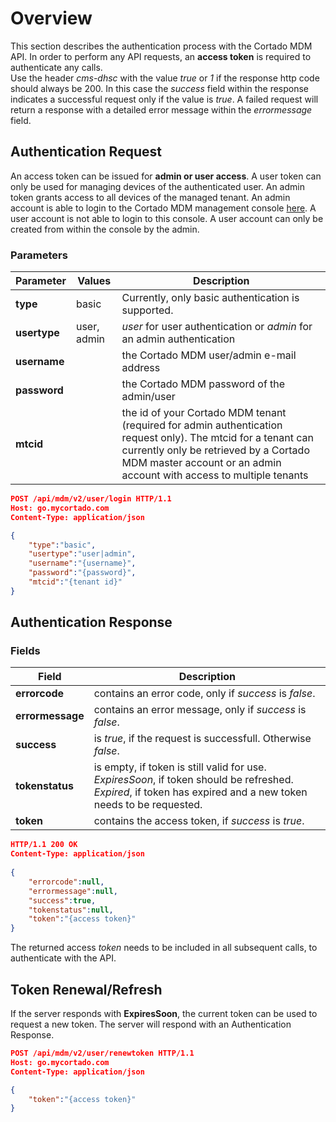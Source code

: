 # Overview
This section describes the authentication process with the Cortado MDM API. In order to perform any API requests, an **access token** is required to authenticate any calls.<br>
Use the header *cms-dhsc* with the value *true* or *1* if the response http code should always be 200. In this case the *success* field within the response indicates a successful request only if the value is *true*. A failed request will return a response with a detailed error message within the *errormessage* field.

## Authentication Request
An access token can be issued for **admin or user access**. A user token can only be used for managing devices of the authenticated user. An admin token grants access to all devices of the managed tenant.
An admin account is able to login to the Cortado MDM management console [here](https://go.mycortado.com/fw). A user account is not able to login to this console. A user account can only be created from within the console by the admin.

### Parameters

| Parameter | Values | Description |
| ------------ | ------------- | ------------ |
| **type** | basic | Currently, only basic authentication is supported. |
| **usertype** | user, admin | *user* for user authentication or *admin* for an admin authentication |
| **username** |  | the Cortado MDM user/admin e-mail address |
| **password** |  | the Cortado MDM password of the admin/user |
| **mtcid** |  | the id of your Cortado MDM tenant (required for admin authentication request only). The mtcid for a tenant can currently only be retrieved by a Cortado MDM master account or an admin account with access to multiple tenants |

```json
POST /api/mdm/v2/user/login HTTP/1.1
Host: go.mycortado.com
Content-Type: application/json

{
    "type":"basic",
    "usertype":"user|admin",
    "username":"{username}",
    "password":"{password}",
    "mtcid":"{tenant id}"
}
```

## Authentication Response

### Fields

| Field | Description |
| ------------ | ------------ |
| **errorcode** | contains an error code, only if *success* is *false*. |
| **errormessage**  | contains an error message, only if *success* is *false*. |
| **success**  | is *true*, if the request is successfull. Otherwise *false*. |
| **tokenstatus**  | is empty, if token is still valid for use. *ExpiresSoon*, if token should be refreshed. *Expired*, if token has expired and a new token needs to be requested. |
| **token** | contains the access token, if *success* is *true*. |

```json
HTTP/1.1 200 OK
Content-Type: application/json
 
{
    "errorcode":null,
    "errormessage":null,
    "success":true,
    "tokenstatus":null,
    "token":"{access token}"
}
```

The returned access *token* needs to be included in all subsequent calls, to authenticate with the API.


## Token Renewal/Refresh

If the server responds with **ExpiresSoon**, the current token can be used to request a new token. The server will respond with an Authentication Response.

```json
POST /api/mdm/v2/user/renewtoken HTTP/1.1
Host: go.mycortado.com
Content-Type: application/json

{
    "token":"{access token}"
}
```